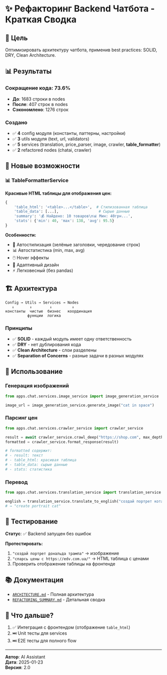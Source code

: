 # ✨ Рефакторинг Backend Чатбота - Краткая Сводка

## 🎯 Цель
Оптимизировать архитектуру чатбота, применив best practices: SOLID, DRY, Clean Architecture.

## 📊 Результаты

### Сокращение кода: **73.6%**
- **До**: 1683 строки в nodes
- **После**: 407 строк в nodes
- **Сэкономлено**: 1276 строк

### Создано
- ✅ **4** config модуля (константы, паттерны, настройки)
- ✅ **3** utils модуля (text, url, validators)
- ✅ **5** services (translation, price_parser, image, crawler, **table_formatter**)
- ✅ **2** refactored nodes (chatai, crawler)

## 🌟 Новые возможности

### 📊 TableFormatterService
**Красивые HTML таблицы для отображения цен:**

```python
{
    'table_html': '<table>...</table>',  # Стилизованная таблица
    'table_data': [...],                  # Сырые данные
    'summary': '💰 Найдено: 10 товаров\n📊 Мин: 40грн...',
    'stats': {'min': 40, 'max': 138, 'avg': 95.5}
}
```

**Особенности:**
- 🎨 Автостилизация (зелёные заголовки, чередование строк)
- 📊 Автостатистика (min, max, avg)
- 🖱️ Hover эффекты
- 📱 Адаптивный дизайн
- ⚡ Легковесный (без pandas)

## 🏗️ Архитектура

```
Config → Utils → Services → Nodes
   ↓       ↓        ↓         ↓
константы  чистые  бизнес   координация
          функции  логика
```

### Принципы
- ✅ **SOLID** - каждый модуль имеет одну ответственность
- ✅ **DRY** - нет дублирования кода
- ✅ **Clean Architecture** - слои разделены
- ✅ **Separation of Concerns** - разные задачи в разных модулях

## 📝 Использование

### Генерация изображений
```python
from apps.chat.services.image_service import image_generation_service

image_url = image_generation_service.generate_image("cat in space")
```

### Парсинг цен
```python
from apps.chat.services.crawler_service import crawler_service

result = await crawler_service.crawl_deep("https://shop.com", max_depth=2)
formatted = crawler_service.format_response(result)

# formatted содержит:
# - result: текст
# - table_html: красивая таблица
# - table_data: сырые данные
# - stats: статистика
```

### Перевод
```python
from apps.chat.services.translation_service import translation_service

english = translation_service.translate_to_english("создай портрет кота")
# → "create portrait cat"
```

## 🧪 Тестирование

**Статус**: ✅ Backend запущен без ошибок

**Протестировать:**
1. `"создай портрет дональда трампа"` → изображение
2. `"спарсь цены с https://edv.com.ua/"` → HTML таблица с ценами
3. Проверить отображение таблицы на фронтенде

## 📚 Документация

- [`ARCHITECTURE.md`](./ARCHITECTURE.md) - Полная архитектура
- [`REFACTORING_SUMMARY.md`](./REFACTORING_SUMMARY.md) - Детальная сводка

## 🚀 Что дальше?

1. ✅ Интеграция с фронтендом (отображение `table_html`)
2. ⏭️ Unit тесты для services
3. ⏭️ E2E тесты для полного flow

---

**Автор**: AI Assistant  
**Дата**: 2025-01-23  
**Версия**: 2.0

